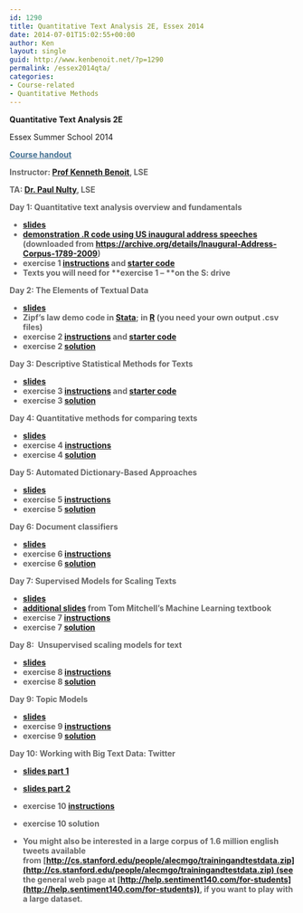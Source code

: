 ```yaml
---
id: 1290
title: Quantitative Text Analysis 2E, Essex 2014
date: 2014-07-01T15:02:55+00:00
author: Ken
layout: single
guid: http://www.kenbenoit.net/?p=1290
permalink: /essex2014qta/
categories:
- Course-related
- Quantitative Methods
---
```

**Quantitative Text Analysis 2E**

Essex Summer School 2014

<strong style="color: #666666;"><a style="color: #416e90;" href="http://www.kenbenoit.net/courses/essex2014qta/QTA_2F_syllabus_2014.pdf">Course handout</a>

**Instructor:** [Prof Kenneth Benoit](mailto:kbenoit@lse.ac.uk), LSE

**TA:** [Dr. Paul Nulty](mailto:paul.nulty@gmail.com), LSE

**Day 1: Quantitative text analysis overview and fundamentals**

  * [slides](http://www.kenbenoit.net/courses/essex2014qta/QTA_Essex_Day1.pdf)
  * [demonstration .R code using US inaugural address speeches](http://www.kenbenoit.net/courses/essex2014qta/inauguraldemo.R) (downloaded from <https://archive.org/details/Inaugural-Address-Corpus-1789-2009>)
  * exercise 1 [instructions](http://www.kenbenoit.net/courses/essex2014qta/exercise1.pdf) and [starter code](http://www.kenbenoit.net/courses/essex2014qta/exercise1.R)
  * **Texts** you will need for **exercise 1 &#8211; **on the S: drive

**Day 2: The Elements of Textual Data**

  * [slides](http://www.kenbenoit.net/courses/essex2014qta/QTA_Essex_Day2.pdf)
  * Zipf&#8217;s law demo code in [Stata](http://www.kenbenoit.net/courses/essex2012cta/zipfslaw.do); in [R](http://www.kenbenoit.net/courses/essex2012cta/zipfslaw.R) (you need your own output .csv files)
  * exercise 2 [instructions](http://www.kenbenoit.net/courses/essex2014qta/exercise2.pdf) and [starter code](http://www.kenbenoit.net/courses/essex2014qta/lab2.R)
  * exercise 2 [solution](http://www.kenbenoit.net/courses/essex2014qta/exercise2.R)



**Day 3: Descriptive Statistical Methods for Texts**



- [slides](http://www.kenbenoit.net/courses/essex2014qta/QTA_Essex_Day3.pdf)
- exercise 3 [instructions](http://www.kenbenoit.net/courses/essex2014qta/exercise3.pdf) and [starter code](http://www.kenbenoit.net/courses/essex2014qta/starter3.R)
- exercise 3 [solution](http://www.kenbenoit.net/courses/essex2014qta/exercise3.R)





**Day 4: Quantitative methods for comparing texts**



- [slides](http://www.kenbenoit.net/courses/essex2014qta/QTA_Essex_Day4.pdf)
- exercise 4 [instructions](http://www.kenbenoit.net/courses/essex2014qta/exercise4.pdf)
- exercise 4 [solution](http://www.kenbenoit.net/courses/essex2014qta/exercise4.R)





**Day 5: Automated Dictionary-Based Approaches**

  * [slides](http://www.kenbenoit.net/courses/essex2014qta/QTA_Essex_Day5.pdf)
  * exercise 5 [instructions](http://www.kenbenoit.net/courses/essex2014qta/exercise5.pdf)
  * exercise 5 [solution](http://www.kenbenoit.net/courses/essex2014qta/exercise5.R)


**Day 6: Document classifiers**
- [slides](http://www.kenbenoit.net/courses/essex2014qta/QTA_Essex_Day6.pdf)
- exercise 6 [instructions](http://www.kenbenoit.net/courses/essex2014qta/exercise6.pdf)
- exercise 6 [solution](http://www.kenbenoit.net/courses/essex2014qta/exercise6.R)





**Day 7: Supervised Models for Scaling Texts**

- [slides](http://www.kenbenoit.net/courses/essex2014qta/QTA_Essex_Day7.pdf)
- [additional slides](http://www.cs.cmu.edu/~tom/mlbook-chapter-slides.html) from Tom Mitchell&#8217;s Machine Learning textbook
- exercise 7 [instructions](http://www.kenbenoit.net/courses/essex2014qta/exercise7.pdf)
- exercise 7 [solution](http://www.kenbenoit.net/courses/essex2014qta/exercise7.R)


**Day 8:  Unsupervised scaling models for text**

- [slides](http://www.kenbenoit.net/courses/essex2014qta/QTA_Essex_Day8.pdf)
- exercise 8 [instructions](http://www.kenbenoit.net/courses/essex2014qta/exercise8.pdf)
- exercise 8 [solution](http://www.kenbenoit.net/courses/essex2014qta/exercise8.R)


**Day 9: Topic Models**

- [slides](http://www.kenbenoit.net/courses/essex2014qta/QTA_Essex_Day9.pdf)
- exercise 9 [instructions](http://www.kenbenoit.net/courses/essex2014qta/exercise9.pdf)
- exercise 9 [solution](http://www.kenbenoit.net/courses/essex2014qta/exercise9.R)




**Day 10: Working with Big Text Data: Twitter**

- [slides part 1](http://www.kenbenoit.net/courses/essex2014qta/QTA_Essex_Day10a.pdf)
- [slides part 2](http://www.kenbenoit.net/courses/essex2014qta/QTA_Essex_Day10b.pdf)
- exercise 10 [instructions](http://www.kenbenoit.net/courses/essex2014qta/exercise10.pdf)
- exercise 10 solution

- You might also be interested in a large corpus of 1.6 million english tweets available from [http://cs.stanford.edu/people/alecmgo/trainingandtestdata.zip](http://cs.stanford.edu/people/alecmgo/trainingandtestdata.zip) (see the general web page at [http://help.sentiment140.com/for-students](http://help.sentiment140.com/for-students)), if you want to play with a large dataset.

